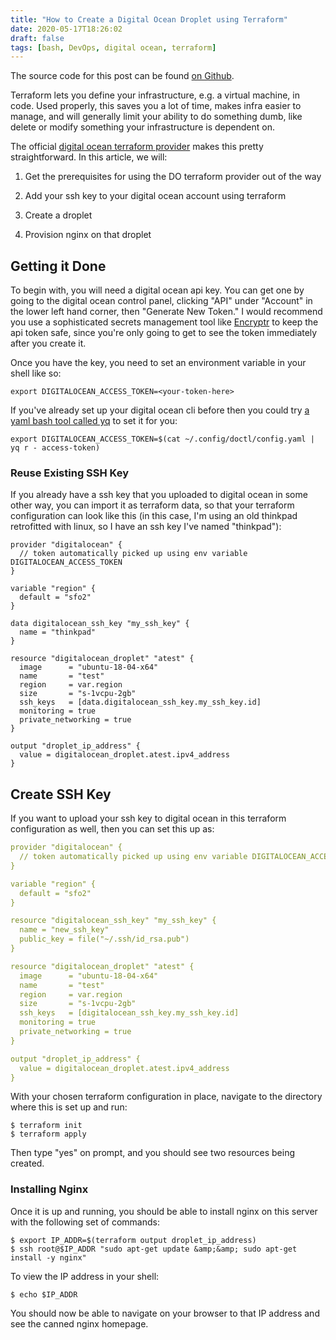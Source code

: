 ```yaml
---
title: "How to Create a Digital Ocean Droplet using Terraform"
date: 2020-05-17T18:26:02
draft: false
tags: [bash, DevOps, digital ocean, terraform]
---
```


The source code for this post can be found [on Github](https://github.com/nfisher23/digitalocean-terraform-examples).

Terraform lets you define your infrastructure, e.g. a virtual machine, in code. Used properly, this saves you a lot of time, makes infra easier to manage, and will generally limit your ability to do something dumb, like delete or modify something your infrastructure is dependent on.

The official [digital ocean terraform provider](https://www.terraform.io/docs/providers/do/index.html) makes this pretty straightforward. In this article, we will:

1. Get the prerequisites for using the DO terraform provider out of the way
2. Add your ssh key to your digital ocean account using terraform

3. Create a droplet
4. Provision nginx on that droplet

## Getting it Done

To begin with, you will need a digital ocean api key. You can get one by going to the digital ocean control panel, clicking "API" under "Account" in the lower left hand corner, then "Generate New Token." I would recommend you use a sophisticated secrets management tool like [Encryptr](https://spideroak.com/encryptr/) to keep the api token safe, since you're only going to get to see the token immediately after you create it.

Once you have the key, you need to set an environment variable in your shell like so:

```
export DIGITALOCEAN_ACCESS_TOKEN=<your-token-here>
```

If you've already set up your digital ocean cli before then you could try [a yaml bash tool called yq](https://mikefarah.gitbook.io/yq/) to set it for you:

```
export DIGITALOCEAN_ACCESS_TOKEN=$(cat ~/.config/doctl/config.yaml |  yq r - access-token)
```

### Reuse Existing SSH Key

If you already have a ssh key that you uploaded to digital ocean in some other way, you can import it as terraform data, so that your terraform configuration can look like this (in this case, I'm using an old thinkpad retrofitted with linux, so I have an ssh key I've named "thinkpad"):

```hcl
provider "digitalocean" {
  // token automatically picked up using env variable DIGITALOCEAN_ACCESS_TOKEN
}

variable "region" {
  default = "sfo2"
}

data digitalocean_ssh_key "my_ssh_key" {
  name = "thinkpad"
}

resource "digitalocean_droplet" "atest" {
  image      = "ubuntu-18-04-x64"
  name       = "test"
  region     = var.region
  size       = "s-1vcpu-2gb"
  ssh_keys   = [data.digitalocean_ssh_key.my_ssh_key.id]
  monitoring = true
  private_networking = true
}

output "droplet_ip_address" {
  value = digitalocean_droplet.atest.ipv4_address
}

```

## Create SSH Key

If you want to upload your ssh key to digital ocean in this terraform configuration as well, then you can set this up as:

```yaml
provider "digitalocean" {
  // token automatically picked up using env variable DIGITALOCEAN_ACCESS_TOKEN
}

variable "region" {
  default = "sfo2"
}

resource "digitalocean_ssh_key" "my_ssh_key" {
  name = "new_ssh_key"
  public_key = file("~/.ssh/id_rsa.pub")
}

resource "digitalocean_droplet" "atest" {
  image      = "ubuntu-18-04-x64"
  name       = "test"
  region     = var.region
  size       = "s-1vcpu-2gb"
  ssh_keys   = [digitalocean_ssh_key.my_ssh_key.id]
  monitoring = true
  private_networking = true
}

output "droplet_ip_address" {
  value = digitalocean_droplet.atest.ipv4_address
}

```

With your chosen terraform configuration in place, navigate to the directory where this is set up and run:

```
$ terraform init
$ terraform apply

```

Then type "yes" on prompt, and you should see two resources being created.

### Installing Nginx

Once it is up and running, you should be able to install nginx on this server with the following set of commands:

```
$ export IP_ADDR=$(terraform output droplet_ip_address)
$ ssh root@$IP_ADDR "sudo apt-get update &amp;&amp; sudo apt-get install -y nginx"

```

To view the IP address in your shell:

```
$ echo $IP_ADDR

```

You should now be able to navigate on your browser to that IP address and see the canned nginx homepage.
